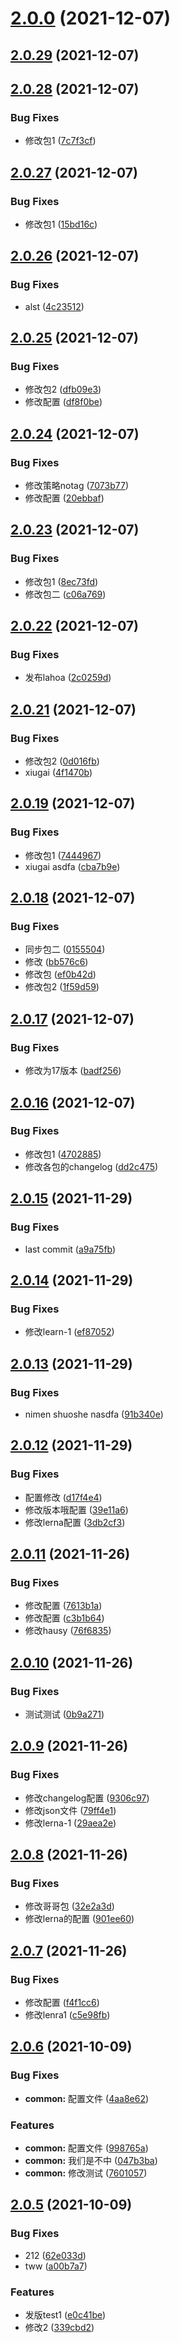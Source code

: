 # [2.0.0](https://github.com/xinlanlan/lerna-learn/compare/v2.0.29...v2.0.0) (2021-12-07)



## [2.0.29](https://github.com/xinlanlan/lerna-learn/compare/v2.0.28...v2.0.29) (2021-12-07)



## [2.0.28](https://github.com/xinlanlan/lerna-learn/compare/v2.0.27...v2.0.28) (2021-12-07)


### Bug Fixes

* 修改包1 ([7c7f3cf](https://github.com/xinlanlan/lerna-learn/commit/7c7f3cf1ca421e2a4e0b2ed7d3bfef70aae36a71))



## [2.0.27](https://github.com/xinlanlan/lerna-learn/compare/v2.0.26...v2.0.27) (2021-12-07)


### Bug Fixes

* 修改包1 ([15bd16c](https://github.com/xinlanlan/lerna-learn/commit/15bd16c133eea6005e0e82eb4197c96aca505aee))



## [2.0.26](https://github.com/xinlanlan/lerna-learn/compare/v2.0.25...v2.0.26) (2021-12-07)


### Bug Fixes

* alst ([4c23512](https://github.com/xinlanlan/lerna-learn/commit/4c23512f9fac2a04633329c9501907d2df83ab41))



## [2.0.25](https://github.com/xinlanlan/lerna-learn/compare/v2.0.24...v2.0.25) (2021-12-07)


### Bug Fixes

* 修改包2 ([dfb09e3](https://github.com/xinlanlan/lerna-learn/commit/dfb09e354b53ef4eca098f045f2f2086c232abc7))
* 修改配置 ([df8f0be](https://github.com/xinlanlan/lerna-learn/commit/df8f0bed0401ba39b2f4585b44078dfa78eda702))



## [2.0.24](https://github.com/xinlanlan/lerna-learn/compare/v2.0.23...v2.0.24) (2021-12-07)


### Bug Fixes

* 修改策略notag ([7073b77](https://github.com/xinlanlan/lerna-learn/commit/7073b773a2cab3733cd61f3e167cced808ed0e0a))
* 修改配置 ([20ebbaf](https://github.com/xinlanlan/lerna-learn/commit/20ebbafcdecd3a70bd882839019c57e01d757f55))



## [2.0.23](https://github.com/xinlanlan/lerna-learn/compare/v2.0.22...v2.0.23) (2021-12-07)


### Bug Fixes

* 修改包1 ([8ec73fd](https://github.com/xinlanlan/lerna-learn/commit/8ec73fd16fe4a6f04d5c01a31855653a7ca45e72))
* 修改包二 ([c06a769](https://github.com/xinlanlan/lerna-learn/commit/c06a7692765ec2a6c2fefd23a1afecac7c16d798))



## [2.0.22](https://github.com/xinlanlan/lerna-learn/compare/v2.0.21...v2.0.22) (2021-12-07)


### Bug Fixes

* 发布lahoa ([2c0259d](https://github.com/xinlanlan/lerna-learn/commit/2c0259d22f62495ea2260eb22639aa973944b7a0))



## [2.0.21](https://github.com/xinlanlan/lerna-learn/compare/v2.0.19...v2.0.21) (2021-12-07)


### Bug Fixes

* 修改包2 ([0d016fb](https://github.com/xinlanlan/lerna-learn/commit/0d016fb4b75faaab201acb5f881bba9c9bd08855))
* xiugai ([4f1470b](https://github.com/xinlanlan/lerna-learn/commit/4f1470ba5d3d4c6852cce4b964f097a3966a7a9c))



## [2.0.19](https://github.com/xinlanlan/lerna-learn/compare/v2.0.18...v2.0.19) (2021-12-07)


### Bug Fixes

* 修改包1 ([7444967](https://github.com/xinlanlan/lerna-learn/commit/7444967ec8c5ed4d4cd5d864043b372dde935e11))
* xiugai asdfa ([cba7b9e](https://github.com/xinlanlan/lerna-learn/commit/cba7b9e8a2512fe288e02917f13aae25adbf91df))



## [2.0.18](https://github.com/xinlanlan/lerna-learn/compare/v2.0.17...v2.0.18) (2021-12-07)


### Bug Fixes

* 同步包二 ([0155504](https://github.com/xinlanlan/lerna-learn/commit/0155504384cf599d733f3b69244db908bd4459e3))
* 修改 ([bb576c6](https://github.com/xinlanlan/lerna-learn/commit/bb576c6350851625460504ba8ec901763ef31d56))
* 修改包 ([ef0b42d](https://github.com/xinlanlan/lerna-learn/commit/ef0b42d16f12577acca1128320e20a626f9c4a81))
* 修改包2 ([1f59d59](https://github.com/xinlanlan/lerna-learn/commit/1f59d596d9fbd0c1ac2b620d29ae50399431e208))



## [2.0.17](https://github.com/xinlanlan/lerna-learn/compare/v2.0.16...v2.0.17) (2021-12-07)


### Bug Fixes

* 修改为17版本 ([badf256](https://github.com/xinlanlan/lerna-learn/commit/badf256c10b67db00e90ebf9b1be981e47bf7e76))



## [2.0.16](https://github.com/xinlanlan/lerna-learn/compare/v2.0.15...v2.0.16) (2021-12-07)


### Bug Fixes

* 修改包1 ([4702885](https://github.com/xinlanlan/lerna-learn/commit/4702885822121a8417ee9ae1e60d3e85ba62f483))
* 修改各包的changelog ([dd2c475](https://github.com/xinlanlan/lerna-learn/commit/dd2c4751bafed238e94d9f21aa8f48a3f399d487))



## [2.0.15](https://github.com/xinlanlan/lerna-learn/compare/v2.0.14...v2.0.15) (2021-11-29)


### Bug Fixes

* last commit ([a9a75fb](https://github.com/xinlanlan/lerna-learn/commit/a9a75fb0b386bb543238e9665252cc1c1b6c1681))



## [2.0.14](https://github.com/xinlanlan/lerna-learn/compare/v2.0.13...v2.0.14) (2021-11-29)


### Bug Fixes

* 修改learn-1 ([ef87052](https://github.com/xinlanlan/lerna-learn/commit/ef87052fa4b7c78b0cfcd37c527b11d6e8018722))



## [2.0.13](https://github.com/xinlanlan/lerna-learn/compare/v2.0.12...v2.0.13) (2021-11-29)


### Bug Fixes

* nimen shuoshe nasdfa ([91b340e](https://github.com/xinlanlan/lerna-learn/commit/91b340ef1086ee71aef82431f795f7b2ab148517))



## [2.0.12](https://github.com/xinlanlan/lerna-learn/compare/v2.0.11...v2.0.12) (2021-11-29)


### Bug Fixes

* 配置修改 ([d17f4e4](https://github.com/xinlanlan/lerna-learn/commit/d17f4e449f86c86908c0106cbcac74c97f9ba05d))
* 修改版本哦配置 ([39e11a6](https://github.com/xinlanlan/lerna-learn/commit/39e11a66ccc0c36ea5350021d0f52ae7040b3774))
* 修改lerna配置 ([3db2cf3](https://github.com/xinlanlan/lerna-learn/commit/3db2cf327e5335fe095a7b1bd9a776bf66692fc4))



## [2.0.11](https://github.com/xinlanlan/lerna-learn/compare/v2.0.10...v2.0.11) (2021-11-26)


### Bug Fixes

* 修改配置 ([7613b1a](https://github.com/xinlanlan/lerna-learn/commit/7613b1a40f064acb340c8d6ffd1aac336be7ef1c))
* 修改配置 ([c3b1b64](https://github.com/xinlanlan/lerna-learn/commit/c3b1b646b66789dfd06caf954145a3c03d98f8a7))
* 修改hausy ([76f6835](https://github.com/xinlanlan/lerna-learn/commit/76f6835319deab75ca5c4d1a4b6d97506874a14d))



## [2.0.10](https://github.com/xinlanlan/lerna-learn/compare/v2.0.9...v2.0.10) (2021-11-26)


### Bug Fixes

* 测试测试 ([0b9a271](https://github.com/xinlanlan/lerna-learn/commit/0b9a2716c5c3e92b60f055beb4eafbc7d2e825ff))



## [2.0.9](https://github.com/xinlanlan/lerna-learn/compare/v2.0.8...v2.0.9) (2021-11-26)


### Bug Fixes

* 修改changelog配置 ([9306c97](https://github.com/xinlanlan/lerna-learn/commit/9306c9703d68ef24c784d4df54e7d9f00ea5f083))
* 修改json文件 ([79ff4e1](https://github.com/xinlanlan/lerna-learn/commit/79ff4e119af33a39331a2e1beb9b427ba6d43283))
* 修改lerna-1 ([29aea2e](https://github.com/xinlanlan/lerna-learn/commit/29aea2e3e2773c9112bc6f5a51057ff69f3587c6))



## [2.0.8](https://github.com/xinlanlan/lerna-learn/compare/v2.0.7...v2.0.8) (2021-11-26)


### Bug Fixes

* 修改哥哥包 ([32e2a3d](https://github.com/xinlanlan/lerna-learn/commit/32e2a3dfd978552c4865a51a1dfc36ae8fcccfaa))
* 修改lerna的配置 ([901ee60](https://github.com/xinlanlan/lerna-learn/commit/901ee604a3ad8ce85c640a7e272342c5fa6c60a1))



## [2.0.7](https://github.com/xinlanlan/lerna-learn/compare/v2.0.6...v2.0.7) (2021-11-26)


### Bug Fixes

* 修改配置 ([f4f1cc6](https://github.com/xinlanlan/lerna-learn/commit/f4f1cc69ae324f9b8785b52ecd8f4607fa2685ef))
* 修改lenra1 ([c5e98fb](https://github.com/xinlanlan/lerna-learn/commit/c5e98fb554b8eeaf2cfdc7056bdbd594cea0e504))



## [2.0.6](https://github.com/xinlanlan/lerna-learn/compare/v2.0.5...v2.0.6) (2021-10-09)


### Bug Fixes

* **common:** 配置文件 ([4aa8e62](https://github.com/xinlanlan/lerna-learn/commit/4aa8e629d386b3bd21b0026969f867d72978e72a))


### Features

* **common:** 配置文件 ([998765a](https://github.com/xinlanlan/lerna-learn/commit/998765ae7049ea713694e0ddcfacf22afd36aed6))
* **common:** 我们是不中 ([047b3ba](https://github.com/xinlanlan/lerna-learn/commit/047b3bae4ac66735649cdaf3deb02bae6440db22))
* **common:** 修改测试 ([7601057](https://github.com/xinlanlan/lerna-learn/commit/760105734e8f2357c024d41ad38614e9e290e933))



## [2.0.5](https://github.com/xinlanlan/lerna-learn/compare/e0c41be68bd8229b71e90faccaa6fa5cae8bda11...v2.0.5) (2021-10-09)


### Bug Fixes

* 212 ([62e033d](https://github.com/xinlanlan/lerna-learn/commit/62e033d11c624fde205bba7afd0921aab1c7736d))
* tww ([a00b7a7](https://github.com/xinlanlan/lerna-learn/commit/a00b7a756c381a64230c1a063dbb4145800b26aa))


### Features

* 发版test1 ([e0c41be](https://github.com/xinlanlan/lerna-learn/commit/e0c41be68bd8229b71e90faccaa6fa5cae8bda11))
* 修改2 ([339cbd2](https://github.com/xinlanlan/lerna-learn/commit/339cbd21112e208d8ad376fe33ccb5a5e0aaf7f6))



